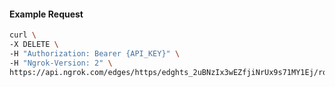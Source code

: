 <!-- Code generated for API Clients. DO NOT EDIT. -->

#### Example Request

```bash
curl \
-X DELETE \
-H "Authorization: Bearer {API_KEY}" \
-H "Ngrok-Version: 2" \
https://api.ngrok.com/edges/https/edghts_2uBNzIx3wEZfjiNrUx9s71MY1Ej/routes/edghtsrt_2uBNzNNEDzZAxfdeGMnmuGrx7si/saml
```
